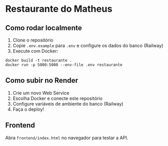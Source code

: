 # Restaurante do Matheus

## Como rodar localmente

1. Clone o repositório
2. Copie `.env.example` para `.env` e configure os dados do banco (Railway)
3. Execute com Docker:

```
docker build -t restaurante .
docker run -p 5000:5000 --env-file .env restaurante
```

## Como subir no Render

1. Crie um novo Web Service
2. Escolha Docker e conecte este repositório
3. Configure variáveis de ambiente do banco (Railway)
4. Faça o deploy!

## Frontend

Abra `frontend/index.html` no navegador para testar a API.